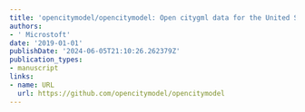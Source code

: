 ```yaml
---
title: 'opencitymodel/opencitymodel: Open citygml data for the United States'
authors:
- ' Microstoft'
date: '2019-01-01'
publishDate: '2024-06-05T21:10:26.262379Z'
publication_types:
- manuscript
links:
- name: URL
  url: https://github.com/opencitymodel/opencitymodel
---
```


